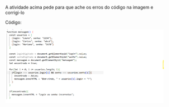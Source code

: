<p> A atividade acima pede para que ache os erros do código na imagem e corrigi-lo </p>
<p>Código:</p>
<img src="imagemcomerro.png">